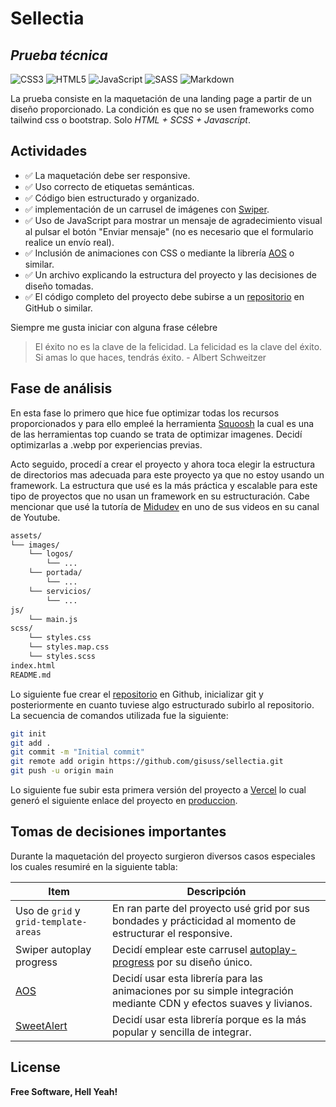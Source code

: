 # Sellectia
## _Prueba técnica_

![CSS3](https://img.shields.io/badge/css3-%231572B6.svg?style=for-the-badge&logo=css3&logoColor=white) ![HTML5](https://img.shields.io/badge/html5-%23E34F26.svg?style=for-the-badge&logo=html5&logoColor=white) ![JavaScript](https://img.shields.io/badge/javascript-%23323330.svg?style=for-the-badge&logo=javascript&logoColor=%23F7DF1E) ![SASS](https://img.shields.io/badge/SASS-hotpink.svg?style=for-the-badge&logo=SASS&logoColor=white) ![Markdown](https://img.shields.io/badge/markdown-%23000000.svg?style=for-the-badge&logo=markdown&logoColor=white)

La prueba consiste en la maquetación de una landing page a partir de un diseño proporcionado. La condición es que no se usen frameworks como tailwind css o bootstrap. Solo _HTML + SCSS + Javascript_.

## Actividades

- ✅ La maquetación debe ser responsive.
- ✅ Uso correcto de etiquetas semánticas.
- ✅ Código bien estructurado y organizado.
- ✅ implementación de un carrusel de imágenes con [Swiper].
- ✅ Uso de JavaScript para mostrar un mensaje de agradecimiento visual al pulsar el botón "Enviar mensaje" (no es necesario que el formulario realice un envío real).
- ✅ Inclusión de animaciones con CSS o mediante la librería [AOS] o similar.
- ✅ Un archivo explicando la estructura del proyecto y las decisiones de diseño tomadas.
- ✅ El código completo del proyecto debe subirse a un [repositorio] en GitHub o similar.

Siempre me gusta iniciar con alguna frase célebre 

> El éxito no es la clave de la felicidad. La felicidad es la clave del éxito. Si amas lo que haces, tendrás éxito.  - Albert Schweitzer

## Fase de análisis

En esta fase lo primero que hice fue optimizar todas los recursos proporcionados y para ello empleé la herramienta [Squoosh] la cual es una de las herramientas top cuando se trata de optimizar imagenes. Decidí optimizarlas a .webp por experiencias previas.

Acto seguido, procedí a crear el proyecto y ahora toca elegir la estructura de directorios mas adecuada para este proyecto ya que no estoy usando un framework. La estructura que usé es la más práctica y escalable para este tipo de proyectos que no usan un framework en su estructuración. Cabe mencionar que usé la tutoría de [Midudev] en uno de sus videos en su canal de Youtube.

```sh
assets/
└── images/
    └── logos/
        └── ...
    └── portada/
        └── ...
    └── servicios/
        └── ...
js/
    └── main.js
scss/
    └── styles.css
    └── styles.map.css
    └── styles.scss
index.html
README.md
```

Lo siguiente fue crear el [repositorio] en Github, inicializar git y posteriormente en cuanto tuviese algo estructurado subirlo al repositorio. La secuencia de comandos utilizada fue la siguiente:

```sh
git init
git add .
git commit -m "Initial commit"
git remote add origin https://github.com/gisuss/sellectia.git
git push -u origin main
```

Lo siguiente fue subir esta primera versión del proyecto a [Vercel] lo cual generó el siguiente enlace del proyecto en [produccion].

## Tomas de decisiones importantes

Durante la maquetación del proyecto surgieron diversos casos especiales los cuales resumiré en la siguiente tabla:

| Item | Descripción |
| ------ | ------ |
| Uso de ```grid``` y ```grid-template-areas``` | En ran parte del proyecto usé grid por sus bondades y prácticidad al momento de estructurar el responsive. |
| Swiper autoplay progress | Decidí emplear este carrusel [autoplay-progress] por su diseño único. |
| [AOS] | Decidí usar esta librería para las animaciones por su simple integración mediante CDN y efectos suaves y livianos. |
| [SweetAlert] | Decidí usar esta librería porque es la más popular y sencilla de integrar. |


## License

**Free Software, Hell Yeah!**

[//]: #

   [gisuss]: <https://github.com/gisuss>
   [repositorio]: <https://github.com/gisuss/sellectia.git>
   [AOS]: <https://michalsnik.github.io/aos/>
   [Swiper]: <https://swiperjs.com>
   [markdown-it]: <https://github.com/markdown-it/markdown-it>
   [Squoosh]: <https://squoosh.app>
   [Midudev]: <https://www.youtube.com/shorts/4DP8mMUjWA8>
   [Vercel]: <https://vercel.com/gisuss-projects>
   [produccion]: <https://sellectia.vercel.app>
   [autoplay-progress]: <https://swiperjs.com/demos#autoplay-progress>
   [SweetAlert]: <https://sweetalert2.github.io>
   [AngularJS]: <http://angularjs.org>
   [Gulp]: <http://gulpjs.com>
